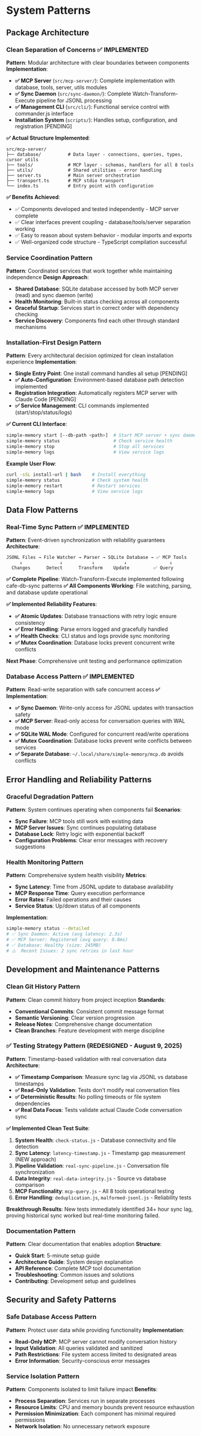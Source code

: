 # System Patterns

## Package Architecture

### Clean Separation of Concerns ✅ IMPLEMENTED
**Pattern**: Modular architecture with clear boundaries between components
**Implementation**:
- **✅ MCP Server** (`src/mcp-server/`): Complete implementation with database, tools, server, utils modules
- **✅ Sync Daemon** (`src/sync-daemon/`): Complete Watch-Transform-Execute pipeline for JSONL processing
- **✅ Management CLI** (`src/cli/`): Functional service control with commander.js interface  
- **Installation System** (`scripts/`): Handles setup, configuration, and registration [PENDING]

**✅ Actual Structure Implemented**:
```
src/mcp-server/
├── database/          # Data layer - connections, queries, types, cursor utils
├── tools/             # MCP layer - schemas, handlers for all 8 tools
├── utils/             # Shared utilities - error handling
├── server.ts          # Main server orchestration
├── transport.ts       # MCP stdio transport
└── index.ts           # Entry point with configuration
```

**✅ Benefits Achieved**: 
- ✅ Components developed and tested independently - MCP server complete
- ✅ Clear interfaces prevent coupling - database/tools/server separation working
- ✅ Easy to reason about system behavior - modular imports and exports
- ✅ Well-organized code structure - TypeScript compilation successful

### Service Coordination Pattern
**Pattern**: Coordinated services that work together while maintaining independence
**Design Approach**:
- **Shared Database**: SQLite database accessed by both MCP server (read) and sync daemon (write)
- **Health Monitoring**: Built-in status checking across all components
- **Graceful Startup**: Services start in correct order with dependency checking
- **Service Discovery**: Components find each other through standard mechanisms

### Installation-First Design Pattern  
**Pattern**: Every architectural decision optimized for clean installation experience
**Implementation**:
- **Single Entry Point**: One install command handles all setup [PENDING]
- **✅ Auto-Configuration**: Environment-based database path detection implemented
- **Registration Integration**: Automatically registers MCP server with Claude Code [PENDING]
- **✅ Service Management**: CLI commands implemented (start/stop/status/logs)

**✅ Current CLI Interface**:
```bash
simple-memory start [--db-path <path>]  # Start MCP server + sync daemon
simple-memory status                    # Check service health
simple-memory stop                      # Stop all services  
simple-memory logs                      # View service logs
```

**Example User Flow**:
```bash
curl -sSL install-url | bash    # Install everything
simple-memory status            # Check system health
simple-memory restart           # Restart services
simple-memory logs              # View service logs
```

## Data Flow Patterns

### Real-Time Sync Pattern ✅ IMPLEMENTED
**Pattern**: Event-driven synchronization with reliability guarantees
**Architecture**:
```
JSONL Files → File Watcher → Parser → SQLite Database → ✅ MCP Tools
     ↓              ↓           ↓           ↓                ↓
  Changes      Detect      Transform    Update         ✅ Query
```

**✅ Complete Pipeline**: Watch-Transform-Execute implemented following cafe-db-sync patterns
**✅ All Components Working**: File watching, parsing, and database update operational

**✅ Implemented Reliability Features**:
- **✅ Atomic Updates**: Database transactions with retry logic ensure consistency
- **✅ Error Handling**: Parse errors logged and gracefully handled
- **✅ Health Checks**: CLI status and logs provide sync monitoring
- **✅ Mutex Coordination**: Database locks prevent concurrent write conflicts

**Next Phase**: Comprehensive unit testing and performance optimization

### Database Access Pattern ✅ IMPLEMENTED
**Pattern**: Read-write separation with safe concurrent access
**✅ Implementation**:
- **✅ Sync Daemon**: Write-only access for JSONL updates with transaction safety
- **✅ MCP Server**: Read-only access for conversation queries with WAL mode
- **✅ SQLite WAL Mode**: Configured for concurrent read/write operations
- **✅ Mutex Coordination**: Database locks prevent write conflicts between services
- **✅ Separate Database**: `~/.local/share/simple-memory/mcp.db` avoids conflicts

## Error Handling and Reliability Patterns

### Graceful Degradation Pattern
**Pattern**: System continues operating when components fail
**Scenarios**:
- **Sync Failure**: MCP tools still work with existing data
- **MCP Server Issues**: Sync continues populating database
- **Database Lock**: Retry logic with exponential backoff
- **Configuration Problems**: Clear error messages with recovery suggestions

### Health Monitoring Pattern
**Pattern**: Comprehensive system health visibility
**Metrics**:
- **Sync Latency**: Time from JSONL update to database availability
- **MCP Response Time**: Query execution performance
- **Error Rates**: Failed operations and their causes
- **Service Status**: Up/down status of all components

**Implementation**:
```bash
simple-memory status --detailed
# ✅ Sync Daemon: Active (avg latency: 2.3s)
# ✅ MCP Server: Registered (avg query: 0.8ms)  
# ✅ Database: Healthy (size: 245MB)
# ⚠️  Recent Issues: 2 sync retries in last hour
```

## Development and Maintenance Patterns

### Clean Git History Pattern
**Pattern**: Clean commit history from project inception
**Standards**:
- **Conventional Commits**: Consistent commit message format
- **Semantic Versioning**: Clear version progression
- **Release Notes**: Comprehensive change documentation
- **Clean Branches**: Feature development with merge discipline

### ✅ Testing Strategy Pattern (REDESIGNED - August 9, 2025)
**Pattern**: Timestamp-based validation with real conversation data
**Architecture**:
- **✅ Timestamp Comparison**: Measure sync lag via JSONL vs database timestamps
- **✅ Read-Only Validation**: Tests don't modify real conversation files
- **✅ Deterministic Results**: No polling timeouts or file system dependencies
- **✅ Real Data Focus**: Tests validate actual Claude Code conversation sync

**✅ Implemented Clean Test Suite**:
1. **System Health**: `check-status.js` - Database connectivity and file detection
2. **Sync Latency**: `latency-timestamp.js` - Timestamp gap measurement (NEW approach)
3. **Pipeline Validation**: `real-sync-pipeline.js` - Conversation file synchronization
4. **Data Integrity**: `real-data-integrity.js` - Source vs database comparison
5. **MCP Functionality**: `mcp-query.js` - All 8 tools operational testing
6. **Error Handling**: `deduplication.js`, `malformed-jsonl.js` - Reliability tests

**Breakthrough Results**: New tests immediately identified 34+ hour sync lag, proving historical sync worked but real-time monitoring failed.

### Documentation Pattern
**Pattern**: Clear documentation that enables adoption
**Structure**:
- **Quick Start**: 5-minute setup guide
- **Architecture Guide**: System design explanation
- **API Reference**: Complete MCP tool documentation
- **Troubleshooting**: Common issues and solutions
- **Contributing**: Development setup and guidelines

## Security and Safety Patterns

### Safe Database Access Pattern
**Pattern**: Protect user data while providing functionality
**Implementation**:
- **Read-Only MCP**: MCP server cannot modify conversation history
- **Input Validation**: All queries validated and sanitized
- **Path Restrictions**: File system access limited to designated areas
- **Error Information**: Security-conscious error messages

### Service Isolation Pattern
**Pattern**: Components isolated to limit failure impact
**Benefits**:
- **Process Separation**: Services run in separate processes
- **Resource Limits**: CPU and memory bounds prevent resource exhaustion
- **Permission Minimization**: Each component has minimal required permissions
- **Network Isolation**: No unnecessary network exposure